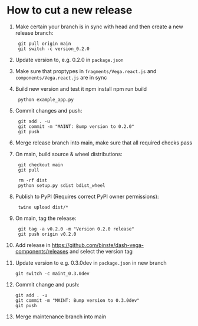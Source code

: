 # How to cut a new release
1. Make certain your branch is in sync with head and then create a new release branch:

        git pull origin main
        git switch -c version_0.2.0

2. Update version to, e.g. 0.2.0 in `package.json`

3. Make sure that proptypes in `fragments/Vega.react.js` and `components/Vega.react.js` are in sync

4. Build new version and test it
        npm install
        npm run build

        python example_app.py

5. Commit changes and push:

        git add . -u
        git commit -m "MAINT: Bump version to 0.2.0"
        git push

6. Merge release branch into main, make sure that all required checks pass

7. On main, build source & wheel distributions:

        git checkout main
        git pull

        rm -rf dist
        python setup.py sdist bdist_wheel

8. Publish to PyPI (Requires correct PyPI owner permissions):

        twine upload dist/*

9. On main, tag the release:

        git tag -a v0.2.0 -m "Version 0.2.0 release"
        git push origin v0.2.0

10. Add release in https://github.com/binste/dash-vega-components/releases and select the version tag

11. Update version to e.g. 0.3.0dev in `package.json` in new branch

        git switch -c maint_0.3.0dev

12. Commit change and push:

        git add . -u
        git commit -m "MAINT: Bump version to 0.3.0dev"
        git push

13. Merge maintenance branch into main